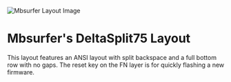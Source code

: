 ![Mbsurfer Layout Image](https://i.imgur.com/Hz82zyh.png)

# Mbsurfer's DeltaSplit75 Layout

This layout features an ANSI layout with split backspace and a full bottom row with no gaps. The reset key on the FN layer is for quickly flashing a new firmware.

